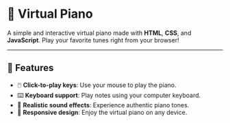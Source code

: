 # 🎹 Virtual Piano

A simple and interactive virtual piano made with **HTML**, **CSS**, and **JavaScript**. Play your favorite tunes right from your browser!

---

## 🚀 Features

- 🖱️ **Click-to-play keys**: Use your mouse to play the piano.
- ⌨️ **Keyboard support**: Play notes using your computer keyboard.
- 🎵 **Realistic sound effects**: Experience authentic piano tones.
- 📱 **Responsive design**: Enjoy the virtual piano on any device.

